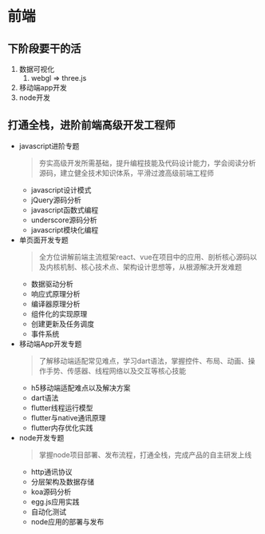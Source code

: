 #  前端 

## 下阶段要干的活
1. 数据可视化
   1. webgl => three.js
2. 移动端app开发
3. node开发

## 打通全栈，进阶前端高级开发工程师
- javascript进阶专题
  > 夯实高级开发所需基础，提升编程技能及代码设计能力，学会阅读分析源码，建立健全技术知识体系，平滑过渡高级前端工程师
  - javascript设计模式
  - jQuery源码分析
  - javascript函数式编程
  - underscore源码分析
  - javascript模块化编程
- 单页面开发专题
  > 全方位讲解前端主流框架react、vue在项目中的应用、剖析核心源码以及内核机制、核心技术点、架构设计思想等，从根源解决开发难题
  - 数据驱动分析
  - 响应式原理分析
  - 编译器原理分析
  - 组件化的实现原理
  - 创建更新及任务调度
  - 事件系统
- 移动端App开发专题
  > 了解移动端适配常见难点，学习dart语法，掌握控件、布局、动画、操作手势、传感器、线程网络以及交互等核心技能
  - h5移动端适配难点以及解决方案
  - dart语法
  - flutter线程运行模型
  - flutter与native通讯原理
  - flutter内存优化实践
- node开发专题
  > 掌握node项目部署、发布流程，打通全栈，完成产品的自主研发上线
  - http通讯协议
  - 分层架构及数据存储
  - koa源码分析
  - egg.js应用实践
  - 自动化测试
  - node应用的部署与发布